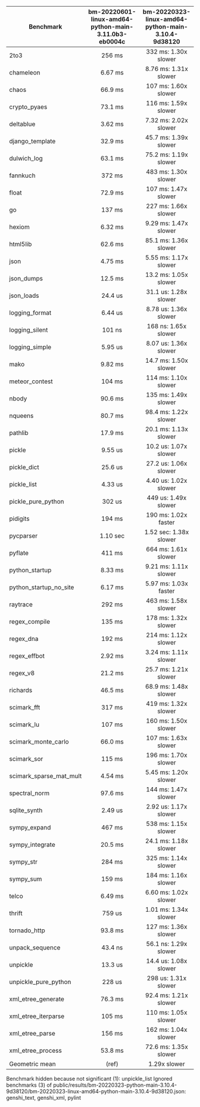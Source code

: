 | Benchmark               | bm-20220601-linux-amd64-python-main-3.11.0b3-eb0004c | bm-20220323-linux-amd64-python-main-3.10.4-9d38120 |
|-------------------------|:----------------------------------------------------:|:--------------------------------------------------:|
| 2to3                    | 256 ms                                               | 332 ms: 1.30x slower                               |
| chameleon               | 6.67 ms                                              | 8.76 ms: 1.31x slower                              |
| chaos                   | 66.9 ms                                              | 107 ms: 1.60x slower                               |
| crypto_pyaes            | 73.1 ms                                              | 116 ms: 1.59x slower                               |
| deltablue               | 3.62 ms                                              | 7.32 ms: 2.02x slower                              |
| django_template         | 32.9 ms                                              | 45.7 ms: 1.39x slower                              |
| dulwich_log             | 63.1 ms                                              | 75.2 ms: 1.19x slower                              |
| fannkuch                | 372 ms                                               | 483 ms: 1.30x slower                               |
| float                   | 72.9 ms                                              | 107 ms: 1.47x slower                               |
| go                      | 137 ms                                               | 227 ms: 1.66x slower                               |
| hexiom                  | 6.32 ms                                              | 9.29 ms: 1.47x slower                              |
| html5lib                | 62.6 ms                                              | 85.1 ms: 1.36x slower                              |
| json                    | 4.75 ms                                              | 5.55 ms: 1.17x slower                              |
| json_dumps              | 12.5 ms                                              | 13.2 ms: 1.05x slower                              |
| json_loads              | 24.4 us                                              | 31.1 us: 1.28x slower                              |
| logging_format          | 6.44 us                                              | 8.78 us: 1.36x slower                              |
| logging_silent          | 101 ns                                               | 168 ns: 1.65x slower                               |
| logging_simple          | 5.95 us                                              | 8.07 us: 1.36x slower                              |
| mako                    | 9.82 ms                                              | 14.7 ms: 1.50x slower                              |
| meteor_contest          | 104 ms                                               | 114 ms: 1.10x slower                               |
| nbody                   | 90.6 ms                                              | 135 ms: 1.49x slower                               |
| nqueens                 | 80.7 ms                                              | 98.4 ms: 1.22x slower                              |
| pathlib                 | 17.9 ms                                              | 20.1 ms: 1.13x slower                              |
| pickle                  | 9.55 us                                              | 10.2 us: 1.07x slower                              |
| pickle_dict             | 25.6 us                                              | 27.2 us: 1.06x slower                              |
| pickle_list             | 4.33 us                                              | 4.40 us: 1.02x slower                              |
| pickle_pure_python      | 302 us                                               | 449 us: 1.49x slower                               |
| pidigits                | 194 ms                                               | 190 ms: 1.02x faster                               |
| pycparser               | 1.10 sec                                             | 1.52 sec: 1.38x slower                             |
| pyflate                 | 411 ms                                               | 664 ms: 1.61x slower                               |
| python_startup          | 8.33 ms                                              | 9.21 ms: 1.11x slower                              |
| python_startup_no_site  | 6.17 ms                                              | 5.97 ms: 1.03x faster                              |
| raytrace                | 292 ms                                               | 463 ms: 1.58x slower                               |
| regex_compile           | 135 ms                                               | 178 ms: 1.32x slower                               |
| regex_dna               | 192 ms                                               | 214 ms: 1.12x slower                               |
| regex_effbot            | 2.92 ms                                              | 3.24 ms: 1.11x slower                              |
| regex_v8                | 21.2 ms                                              | 25.7 ms: 1.21x slower                              |
| richards                | 46.5 ms                                              | 68.9 ms: 1.48x slower                              |
| scimark_fft             | 317 ms                                               | 419 ms: 1.32x slower                               |
| scimark_lu              | 107 ms                                               | 160 ms: 1.50x slower                               |
| scimark_monte_carlo     | 66.0 ms                                              | 107 ms: 1.63x slower                               |
| scimark_sor             | 115 ms                                               | 196 ms: 1.70x slower                               |
| scimark_sparse_mat_mult | 4.54 ms                                              | 5.45 ms: 1.20x slower                              |
| spectral_norm           | 97.6 ms                                              | 144 ms: 1.47x slower                               |
| sqlite_synth            | 2.49 us                                              | 2.92 us: 1.17x slower                              |
| sympy_expand            | 467 ms                                               | 538 ms: 1.15x slower                               |
| sympy_integrate         | 20.5 ms                                              | 24.1 ms: 1.18x slower                              |
| sympy_str               | 284 ms                                               | 325 ms: 1.14x slower                               |
| sympy_sum               | 159 ms                                               | 184 ms: 1.16x slower                               |
| telco                   | 6.49 ms                                              | 6.60 ms: 1.02x slower                              |
| thrift                  | 759 us                                               | 1.01 ms: 1.34x slower                              |
| tornado_http            | 93.8 ms                                              | 127 ms: 1.36x slower                               |
| unpack_sequence         | 43.4 ns                                              | 56.1 ns: 1.29x slower                              |
| unpickle                | 13.3 us                                              | 14.4 us: 1.08x slower                              |
| unpickle_pure_python    | 228 us                                               | 298 us: 1.31x slower                               |
| xml_etree_generate      | 76.3 ms                                              | 92.4 ms: 1.21x slower                              |
| xml_etree_iterparse     | 105 ms                                               | 110 ms: 1.05x slower                               |
| xml_etree_parse         | 156 ms                                               | 162 ms: 1.04x slower                               |
| xml_etree_process       | 53.8 ms                                              | 72.6 ms: 1.35x slower                              |
| Geometric mean          | (ref)                                                | 1.29x slower                                       |

Benchmark hidden because not significant (1): unpickle_list
Ignored benchmarks (3) of public/results/bm-20220323-python-main-3.10.4-9d38120/bm-20220323-linux-amd64-python-main-3.10.4-9d38120.json: genshi_text, genshi_xml, pylint

